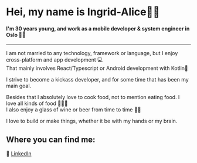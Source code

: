 # Hei, my name is Ingrid-Alice👋🏻




#### I'm 30 years young, and work as a mobile developer & system engineer in Oslo 👩🏽

---




I am not married to any technology, framework or language, but I enjoy cross-platform and app development 💻\
That mainly involves React/Typescript or Android development with Kotlin📱

I strive to become a kickass developer, and for some time that has been my main goal.


Besides that I absolutely love to cook food, not to mention eating food. I love all kinds of food 🍲🍕🥗\
I also enjoy a glass of wine or beer from time to time 🍺🍷


I love to build or make things, whether it be with my hands or my brain.

## Where you can find me:



🔗 [LinkedIn](https://www.linkedin.com/in/iaffs/)
<!--
<p align="right">
<img src="https://user-images.githubusercontent.com/42621710/101796122-e86a7480-3b08-11eb-98ab-42e4eb8d696d.png" width="200" title="hover text">
</p>
-->

<!--
**iaffs/iaffs** is a ✨ _special_ ✨ repository because its `README.md` (this file) appears on your GitHub profile.

Here are some ideas to get you started:

- 🔭 I’m currently working on ...
- 🌱 I’m currently learning ...
- 👯 I’m looking to collaborate on ...
- 🤔 I’m looking for help with ...
- 💬 Ask me about ...
- 📫 How to reach me: ...
- 😄 Pronouns: ...
- ⚡ Fun fact: ...
-->
